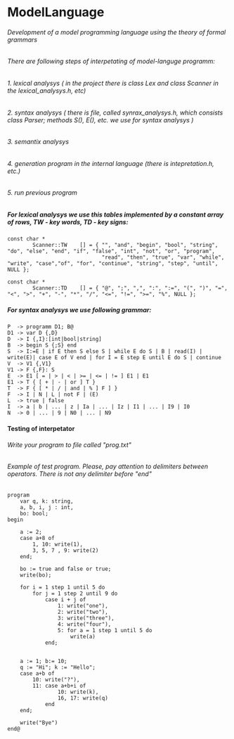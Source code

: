 # ModelLanguage
###### Development of a model programming language using the theory of formal grammars
###### There are following steps of interpetating of model-languge programm: 
###### 1. lexical analysys ( in the project there is class Lex and class Scanner in the lexical_analysys.h, etc)
###### 2. syntax analysys  ( there is file, called synrax_analysys.h, which consists class Parser; methods S(), E(), etc. we use for syntax analysys )
###### 3. semantix analysys 
###### 4. generation program in the internal language (there is intepretation.h, etc.) 
###### 5. run previous program 
##### For lexical analysys we use this tables implemented by a constant array of rows, TW - key words, TD - key signs:
```
const char *
        Scanner::TW    [] = { "", "and", "begin", "bool", "string", "do", "else", "end", "if", "false", "int", "not", "or", "program",
                              "read", "then", "true", "var", "while", "write", "case","of", "for", "continue", "string", "step", "until", NULL };

const char *
        Scanner::TD    [] = { "@", ";", ",", ":", ":=", "(", ")", "=", "<", ">", "+", "-", "*", "/", "<=", "!=", ">=", "%", NULL };
```
##### For syntax analysys we use following grammar:
```
P  -> programm D1; B@
D1 -> var D {,D}
D  -> I {,I}:[int|bool|string]
B  -> begin S {;S} end
S  -> I:=E | if E then S else S | while E do S | B | read(I) | write(E)| case E of V end | for I = E step E until E do S | continue
V  -> V1 {,V1}
V1 -> F {,F}: S
E  -> E1 [ = | > | < | >= | <= | != ] E1 | E1
E1 -> T { [ + | - | or ] T }
T  -> F { [ * | / | and | % ] F ] }
F  -> I | N | L | not F | (E)
L  -> true | false 
I  -> a | b | ... | z | Ia | ... | Iz | I1 | ... | I9 | I0
N  -> 0 | ... | 9 | N0 | ... | N9
```
#### Testing of interpetator
###### Write your program to file called "prog.txt"
###### Example of test program. Please, pay attention to delimiters between operators. There is not any delimiter before "end"
```
program
    var q, k: string,
    a, b, i, j : int,
    bo: bool;
begin

    a := 2;
    case a+8 of
        1, 10: write(1),
        3, 5, 7 , 9: write(2)
    end;

    bo := true and false or true;
    write(bo);

    for i = 1 step 1 until 5 do
        for j = 1 step 2 until 9 do
            case i + j of
                1: write("one"),
                2: write("two"),
                3: write("three"),
                4: write("four"),
                5: for a = 1 step 1 until 5 do
                    write(a)
            end;


    a := 1; b:= 10;
    q := "Hi"; k := "Hello";
    case a+b of
        10: write("?"),
        11: case a+b+i of
                10: write(k),
                16, 17: write(q)
            end
    end;

    write("Bye")
end@
```

